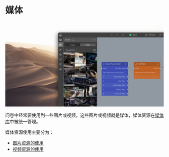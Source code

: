 
# 媒体

<img src='./images/assets-kit-cn.jpg'>

问卷中经常要使用到一些图片或视频，这些图片或视频就是媒体，媒体资源在[媒体库](../layout/toolbar.md#媒体库)中被统一管理。

媒体资源使用主要分为：

+ [图片资源的使用](./image.md)
+ [视频资源的使用](./video.md)

